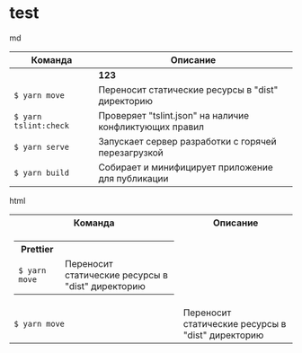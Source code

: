 # test

md

| **Команда**           | **Описание**                                            |
|-----------------------|---------------------------------------------------------|
|             | **123** | **321** |  |
| `$ yarn move`         | Переносит статические ресурсы в "dist" директорию       |
| `$ yarn tslint:check` | Проверяет "tslint.json" на наличие конфликтующих правил |
| `$ yarn serve`        | Запускает сервер разработки с горячей перезагрузкой     |
| `$ yarn build`        | Собирает и минифицирует приложение для публикации       |

html

<table>
  <tr>
    <th>Команда</th>
    <th>Описание</th>
  </tr>
  
  <tr>
    <td>
      <table>
        <tr>
          <th>Prettier</th>
        </tr>
        <tr>
          <td><code>$ yarn move</code></td>
          <td>Переносит статические ресурсы в "dist" директорию</td>
        </tr>
      </table>
    </td>
  </tr>
  
  <tr>
    <td><code>$ yarn move</code></td>
    <td>Переносит статические ресурсы в "dist" директорию</td>
  </tr>
</table>
